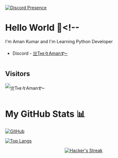 [![Discord Presence](https://lanyard.cnrad.dev/api/926831289649201213)](https://discord.com/users/926831289649201213)
# Hello World 👋<!--





I'm Aman Kumar and I'm Learning Python Developer





- Discord - [亗Tʜᴇ々Aman࿐](https://discord.com/users/926831289649201213)



## Visitors
![亗Tʜᴇ々Aman࿐](https://profile-counter.glitch.me/ItzYourAman/count.svg)


# My GitHub Stats 📊

[![GitHub](https://github-readme-stats.vercel.app/api?username=ItzYourHacker&theme=tokyonight)](https://github.com/ItzYourAman)

[![Top Langs](https://github-readme-stats.vercel.app/api/top-langs/?username=ItzYourAman&theme=tokyonight&layout=compact)](https://github.com/ItzYourAmam)


</span>

<p align="center">
    <a href="https://github.com/ItzYourAman/github-readme-streak-stats">
        <img title="🔥 Get streak stats for your profile at git.io/streak-stats" alt="Hacker's Streak" src="https://github-readme-streak-stats.herokuapp.com/?user=ItzYourAman&theme=black-ice&hide_border=true&stroke=0000&background=060A0CD0"/>
    </a>
</p>
